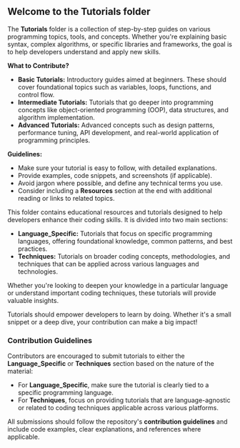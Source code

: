 ## Welcome to the Tutorials folder
The **Tutorials** folder is a collection of step-by-step guides on various programming topics, tools, and concepts.  Whether you're explaining basic syntax, complex algorithms, or specific libraries and frameworks, the goal is to help developers understand and apply new skills.

**What to Contribute?**
- **Basic Tutorials:** Introductory guides aimed at beginners.  These should cover foundational topics such as variables, loops, functions, and control flow.
- **Intermediate Tutorials:** Tutorials that go deeper into programming concepts like object-oriented programming (OOP), data structures, and algorithm implementation.
- **Advanced Tutorials:** Advanced concepts such as design patterns, performance tuning, API development, and real-world application of programming principles.

**Guidelines:**
- Make sure your tutorial is easy to follow, with detailed explanations.
- Provide examples, code snippets, and screenshots (if applicable).
- Avoid jargon where possible, and define any technical terms you use.
- Consider including a **Resources** section at the end with additional reading or links to related topics.

This folder contains educational resources and tutorials designed to help developers enhance their coding skills.  It is divided into two main sections:
- **Language_Specific:** Tutorials that focus on specific programming languages, offering foundational knowledge, common patterns, and best practices.
- **Techniques:** Tutorials on broader coding concepts, methodologies, and techniques that can be applied across various languages and technologies.

Whether you're looking to deepen your knowledge in a particular language or understand important coding techniques, these tutorials will provide valuable insights.

Tutorials should empower developers to learn by doing.  Whether it's a small snippet or a deep dive, your contribution can make a big impact!

### Contribution Guidelines
Contributors are encouraged to submit tutorials to either the **Language_Specific** or **Techniques** section based on the nature of the material:
- For **Language_Specific**, make sure the tutorial is clearly tied to a specific programming language.
- For **Techniques**, focus on providing tutorials that are language-agnostic or related to coding techniques applicable across various platforms.

All submissions should follow the repository's **contribution guidelines** and include code examples, clear explanations, and references where applicable.
